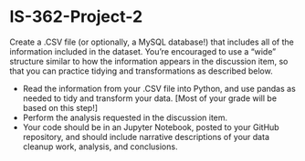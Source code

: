 # IS-362-Project-2

 Create a .CSV file (or optionally, a MySQL database!) that includes all of the information included in the dataset. You’re encouraged to use a “wide” structure similar to how the information appears in the discussion item, so that you can practice tidying and transformations as described below.
- Read the information from your .CSV file into Python, and use pandas as needed to tidy and transform your data. [Most of your grade will be based on this step!]
- Perform the analysis requested in the discussion item.
- Your code should be in an Jupyter Notebook, posted to your GitHub repository, and
should include narrative descriptions of your data cleanup work, analysis, and
conclusions.
